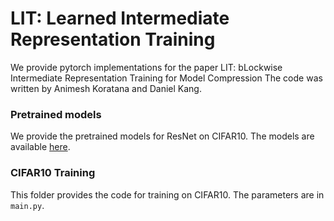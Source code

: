 # LIT: Learned Intermediate Representation Training

We provide pytorch implementations for the paper LIT: bLockwise Intermediate Representation Training for Model Compression
The code was written by Animesh Koratana and Daniel Kang. 

### Pretrained models
We provide the pretrained models for ResNet on CIFAR10. The models are available
[here](https://drive.google.com/open?id=1YURJa9dYItbIPEl7993VuP6u4zq3hZG7).

### CIFAR10 Training
This folder provides the code for training on CIFAR10. The parameters are in
`main.py`.
